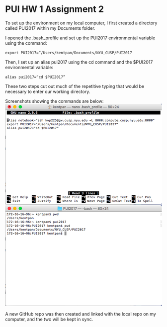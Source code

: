 # PUI HW 1 Assignment 2

To set up the environment on my local computer, I first created a directory called PUI2017 within my Documents folder.

I opened the .bash_profile and set up the PUI2017 environmental variable using the command:
```
export PUI2017=“/Users/kentpan/Documents/NYU_CUSP/PUI2017
```

Then, I set up an alias pui2017 using the cd command and the $PUI2017 environmental variable:
```
alias pui2017=“cd $PUI2017”
```
These two steps cut out much of the repetitive typing that would be necessary to enter our working directory.

Screenshots showing the commands are below:
![Alt text](screenshots/bash_profile.png)
![Alt text](screenshots/commands.png)

A new GitHub repo was then created and linked with the local repo on my computer, and the two will be kept in sync.